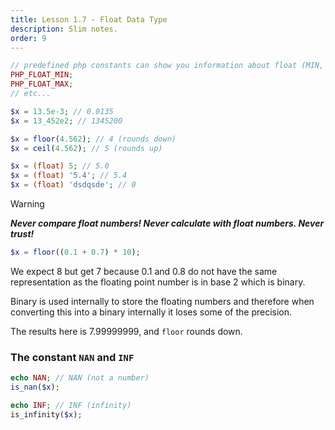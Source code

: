 ```yaml
---
title: Lesson 1.7 - Float Data Type
description: Slim notes.
order: 9
---
```


```php
// predefined php constants can show you information about float (MIN, MAX, SIZE, etc)
PHP_FLOAT_MIN;
PHP_FLOAT_MAX;
// etc...

$x = 13.5e-3; // 0.0135
$x = 13_452e2; // 1345200

$x = floor(4.562); // 4 (rounds down)
$x = ceil(4.562); // 5 (rounds up)

$x = (float) 5; // 5.0
$x = (float) '5.4'; // 5.4
$x = (float) 'dsdqsde'; // 0
```

>[!warning]
>
> _**Never compare float numbers! Never calculate with float numbers. Never trust!**_
>
>
> 
> ```php
> $x = floor((0.1 + 0.7) * 10);
> ```
> We expect 8 but get 7 because 0.1 and 0.8 do not have the same representation as the floating point number is in base 2 which is binary.
> 
> Binary is used internally to store the floating numbers and therefore when converting this into a binary internally it loses some of the precision.
> 
> The results here is 7.99999999, and `floor` rounds down.

### The constant `NAN` and `INF`

```php
echo NAN; // NAN (not a number)
is_nan($x);

echo INF; // INF (infinity)
is_infinity($x);
```
